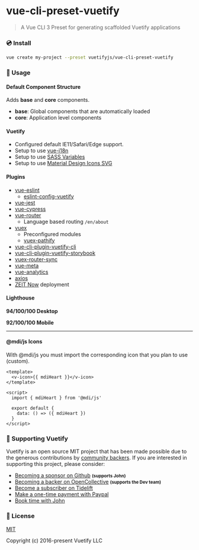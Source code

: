 # vue-cli-preset-vuetify
> A Vue CLI 3 Preset for generating scaffolded Vuetify applications

### 💿 Install

```bash
vue create my-project --preset vuetifyjs/vue-cli-preset-vuetify
```

### 🚀 Usage

#### Default Component Structure
Adds **base** and **core** components.

- **base**: Global components that are automatically loaded
- **core**: Application level components

#### Vuetify
- Configured default IE11/Safari/Edge support.
- Setup to use [vue-i18n](https://github.com/kazupon/vue-i18n)
- Setup to use [SASS Variables](https://vuetifyjs.com/customization/sass-variables)
- Setup to use [Material Design Icons SVG](https://github.com/Templarian/MaterialDesign-JS)

#### Plugins
- [vue-eslint](https://github.com/vuejs/vue-cli/tree/dev/packages/%40vue/cli-plugin-eslint)
  - [eslint-config-vuetify](https://github.com/vuetifyjs/eslint-config-vuetify)
- [vue-jest](https://github.com/vuejs/vue-cli/tree/dev/packages/%40vue/cli-plugin-unit-jest)
- [vue-cypress](https://github.com/vuejs/vue-cli/tree/dev/packages/%40vue/cli-plugin-e2e-cypress)
- [vue-router](https://github.com/vuejs/vue-router)
  - Language based routing `/en/about`
- [vuex](https://github.com/vuejs/vuex)
  - Preconfigured modules
  - [vuex-pathify](https://github.com/davestewart/vuex-pathify)
- [vue-cli-plugin-vuetify-cli](https://github.com/vuetifyjs/vue-cli-plugin-vuetify-cli)
- [vue-cli-plugin-vuetify-storybook](https://github.com/vuetifyjs/vue-cli-plugin-vuetify-storybook)
- [vuex-router-sync](https://github.com/vuejs/vuex-router-sync)
- [vue-meta](https://github.com/nuxt/vue-meta)
- [vue-analytics](https://github.com/MatteoGabriele/vue-analytics)
- [axios](https://github.com/axios/axios)
- [ZEIT Now](https://zeit.co/dashboard) deployment

#### Lighthouse
**94/100/100 Desktop**

**92/100/100 Mobile**

<hr>

#### @mdi/js Icons
With @mdi/js you must import the corresponding icon that you plan to use (custom).

```vue
<template>
  <v-icon>{{ mdiHeart }}</v-icon>
</template>

<script>
  import { mdiHeart } from '@mdi/js'

  export default {
    data: () => ({ mdiHeart })
  }
</script>
```

### 💪 Supporting Vuetify
<p>Vuetify is an open source MIT project that has been made possible due to the generous contributions by <a href="https://github.com/vuetifyjs/vuetify/blob/dev/BACKERS.md">community backers</a>. If you are interested in supporting this project, please consider:</p>

<ul>
  <li>
    <a href="https://github.com/users/johnleider/sponsorship">Becoming a sponsor on Github</a>
    <strong><small>(supports John)</small></strong>
  </li>
  <li>
    <a href="https://opencollective.com/vuetify">Becoming a backer on OpenCollective</a>
    <strong><small>(supports the Dev team)</small></strong>
  </li>
  <li>
    <a href="https://tidelift.com/subscription/npm/vuetify?utm_source=vuetify&utm_medium=referral&utm_campaign=readme">Become a subscriber on Tidelift</a>
  </li>
  <li>
    <a href="https://paypal.me/vuetify">Make a one-time payment with Paypal</a>
  </li>
  <li>
    <a href="https://vuetifyjs.com/getting-started/consulting-and-support?ref=github">Book time with John</a>
  </li>
</ul>

### 📑 License
[MIT](http://opensource.org/licenses/MIT)

Copyright (c) 2016-present Vuetify LLC
